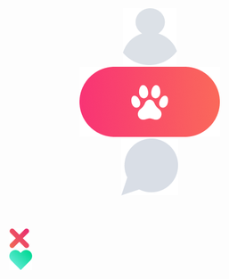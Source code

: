 

<!DOCTYPE html>
<html lang="en">
  <head>
    <meta charset="UTF-8" />
    <meta http-equiv="X-UA-Compatible" content="IE=edge" />
    <meta
      name="description"
      content="A dog profile app that allows you to like or dislike the cute doggos!"
    />
    <meta name="viewport" content="width=device-width, initial-scale=1.0" />
    <link rel="stylesheet" href="https://use.typekit.net/esj4tsh.css" />
    <link rel="stylesheet" href="/src/styles.css" />
    <title>Tindog - coded by Ishbel Fahey-Theaker- Frontend Developer</title>
  </head>
  <body>
    <div class="app">
      <header>
        <div class="container container-icon-header">
          <div class="header-profile-icon">
            <img
              src="/images/icon-profile.png"
              class="header-icon"
              alt="head and shoulders icon"
            />
          </div>
          <div class="header-logo">
            <img
              src="/images/logo.png"
              class="header-logo"
              alt="white paw print on red background"
            />
          </div>
          <div class="header-chat-icon">
            <img
              src="/images/icon-chat.png"
              class="header-icon"
              alt="speechbubble icon"
            />
          </div>
        </div>
      </header>
      <main><div class="container container-main" id="dog"></div></main>
      <footer>
        <div class="container container-icon-footer">
          <div class="footer-icon-cross">
            <img src="/images/icon-cross.png" alt="red x symbol" id="cross" />
          </div>
          <div class="footer-icon-like">
            <img
              src="/images/icon-heart.png"
              alt="green heart symbol"
              id="like"
            />
          </div>
        </div>
      </footer>
    </div>
    <script src="/data.js" type="module"></script>
    <script src="/index.js" type="module"></script>
    <script src="/DogConstructor.js" type="module"></script>
  </body>
</html>
